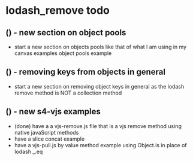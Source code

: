 # lodash_remove todo

## () - new section on object pools
* start a new section on objects pools like that of what I am using in my canvas examples object pools example

## () - removing keys from objects in general
* start a new section on removing object keys in general as the lodash remove method is NOT a collection method

## () - new s4-vjs examples
* (done) have a a vjs-remove.js file that is a vjs remove method using native javaScript methods
* have a slice concat example
* have a vjs-pull.js by value method example using Object.is in place of lodash \_.eq